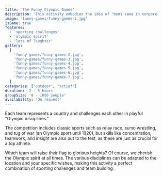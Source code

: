 ```yaml
---
title: 'The Funny Olympic Games'
description: 'This activity embodies the idea of "mens sana in corpore sano" - a healthy mind in a healthy body.'
image: 'funny-games/funny-games-1.jpg'
isGame: true
features:
  - 'sporting challenges'
  - 'olympic spirit'
  - 'lots of laughter'
gallery:
  [
    'funny-games/funny-games-2.jpg',
    'funny-games/funny-games-3.jpg',
    'funny-games/funny-games-4.jpg',
    'funny-games/funny-games-5.jpg',
    'funny-games/funny-games-6.jpg',
    'funny-games/funny-games-7.jpg',
  ]
categories: ['outdoor', 'actief']
duration: '2 - 5 hours'
groupSize: '8 - 1000 people'
availability: 'On request'
---
```


Each team represents a country and challenges each other in playful "Olympic disciplines."

The competition includes classic sports such as relay race, sumo wrestling, and tug of war (an Olympic sport until 1920), but skills like concentration, teamwork, and insight are also put to the test, as these are just as crucial for a top athlete.

Which team will raise their flag to glorious heights? Of course, we cherish the Olympic spirit at all times. The various disciplines can be adapted to the location and your specific wishes, making this activity a perfect combination of sporting challenges and team building.

